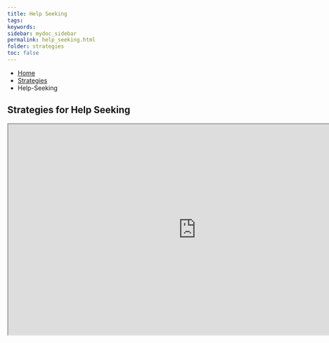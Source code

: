 ```yaml
---
title: Help Seeking
tags: 
keywords: 
sidebar: mydoc_sidebar
permalink: help_seeking.html
folder: strategies
toc: false
---
```


<ul class="breadcrumb">
    <li><a href="index.html">Home</a></li>
    <li><a href="strategies.html">Strategies</a></li>
    <li class="active">Help-Seeking</li>
</ul>


## Strategies for Help Seeking


<div class="embed-responsive embed-responsive-16by9"><iframe width="853" height="480" src="https://www.youtube.com/embed/GImZ2erNt7A?autoplay=0"></iframe></div>


